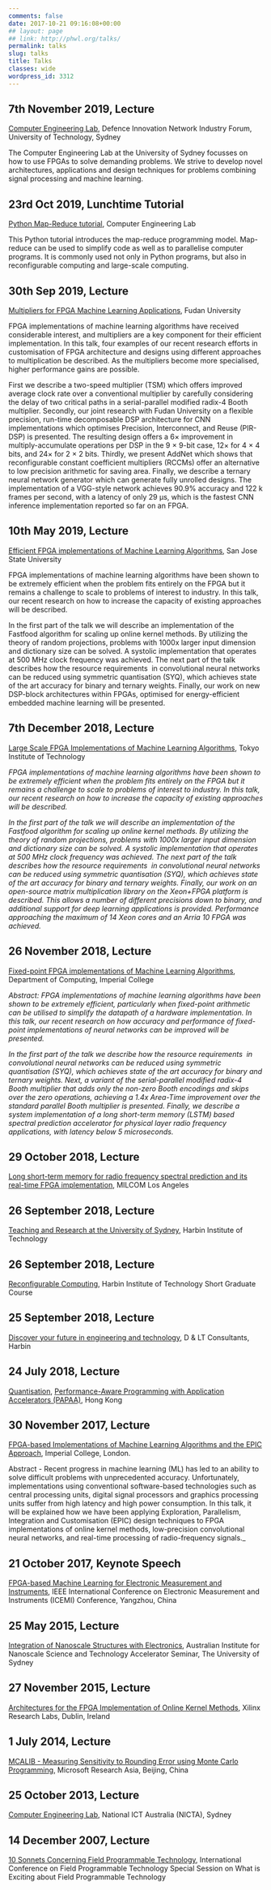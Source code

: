 ```yaml
---
comments: false
date: 2017-10-21 09:16:08+00:00
## layout: page
## link: http://phwl.org/talks/
permalink: talks
slug: talks
title: Talks
classes: wide
wordpress_id: 3312
---
```


## 7th November 2019, Lecture
[Computer Engineering Lab](/assets/talks/cel-tasforum19.pdf), Defence Innovation Network Industry Forum, University of Technology, Sydney

The Computer Engineering Lab at the University of Sydney focusses on how to use FPGAs to solve demanding problems. We strive to develop novel architectures, applications and design techniques for problems combining signal processing and machine learning.

## 23rd Oct 2019, Lunchtime Tutorial
[Python Map-Reduce tutorial](/assets/talks/mr-tutorial19.pdf), Computer Engineering Lab 

This Python tutorial introduces the map-reduce programming model.
Map-reduce can be used to simplify code as well as to parallelise
computer programs. It is commonly used not only in Python programs, but
also in reconfigurable computing and large-scale computing.

## 30th Sep 2019, Lecture
[Multipliers for FPGA Machine Learning Applications](/assets/talks/ml-multipliers19.pdf), Fudan University

FPGA implementations of machine learning algorithms have received considerable interest, and multipliers are a key component for their efficient implementation. In this talk, four examples of our recent research efforts in customisation of FPGA architecture and designs using different approaches to multiplication be described. As the multipliers become more specialised, higher performance gains are possible.

First we describe a two-speed multiplier (TSM) which offers improved average clock rate over a conventional multiplier by carefully considering the delay of two critical paths in a serial-parallel modified radix-4 Booth multiplier. Secondly, our joint research with Fudan University on a flexible precision, run-time decomposable DSP architecture for CNN implementations which optimises Precision, Interconnect, and Reuse (PIR-DSP) is presented. The resulting design offers a 6× improvement in multiply-accumulate operations per DSP in the 9 × 9-bit case, 12× for 4 × 4 bits, and 24× for 2 × 2 bits. Thirdly, we present AddNet which shows that reconfigurable constant coefficient multipliers (RCCMs) offer an alternative to low precision arithmetic for saving area. Finally, we describe a ternary neural network generator which can generate fully unrolled designs. The implementation of a VGG-style network achieves 90.9% accuracy and 122 k frames per second, with a latency of only 29 μs, which is the fastest CNN inference implementation reported so far on an FPGA.

## 10th May 2019, Lecture
[Efficient FPGA implementations of Machine Learning Algorithms](/assets/images/2019/05/efficientML19.pdf), San Jose State University


FPGA implementations of machine learning algorithms have been shown to be extremely efficient when the problem fits entirely on the FPGA but it remains a challenge to scale to problems of interest to industry. In this talk, our recent research on how to increase the capacity of existing approaches will be described.

In the first part of the talk we will describe an implementation of the Fastfood algorithm for scaling up online kernel methods. By utilizing the theory of random projections, problems with 1000x larger input dimension and dictionary size can be solved. A systolic implementation that operates at 500 MHz clock frequency was achieved. The next part of the talk describes how the resource requirements  in convolutional neural networks can be reduced using symmetric quantisation (SYQ), which achieves state of the art accuracy for binary and ternary weights. Finally, our work on new DSP-block architectures within FPGAs, optimised for energy-efficient embedded machine learning will be presented.


## 7th December 2018, Lecture
[Large Scale FPGA Implementations of Machine Learning Algorithms](/assets/images/2018/12/largescaleML18.pdf), Tokyo Institute of Technology


_FPGA implementations of machine learning algorithms have been shown to be extremely efficient when the problem fits entirely on the FPGA but it remains a challenge to scale to problems of interest to industry. In this talk, our recent research on how to increase the capacity of existing approaches will be described._

_In the first part of the talk we will describe an implementation of the Fastfood algorithm for scaling up online kernel methods. By utilizing the theory of random projections, problems with 1000x larger input dimension and dictionary size can be solved. A systolic implementation that operates at 500 MHz clock frequency was achieved. The next part of the talk describes how the resource requirements  in convolutional neural networks can be reduced using symmetric quantisation (SYQ), which achieves state of the art accuracy for binary and ternary weights. Finally, our work on an open-source matrix multiplication library on the Xeon+FPGA platform is described. This allows a number of different precisions down to binary, and additional support for deep learning applications is provided. Performance approaching the maximum of 14 Xeon cores and an Arria 10 FPGA was achieved._



 	
## 26 November 2018, Lecture
[Fixed-point FPGA implementations of Machine Learning Algorithms](/assets/images/2018/11/fixedml-imperial18.pdf), Department of Computing, Imperial College


_Abstract: FPGA implementations of machine learning algorithms have been shown to be extremely efficient, particularly when fixed-point arithmetic can be utilised to simplify the datapath of a hardware implementation. In this talk, our recent research on how accuracy and performance of fixed-point implementations of neural networks can be improved will be presented._

_In the first part of the talk we describe how the resource requirements  in convolutional neural networks can be reduced using symmetric quantisation (SYQ), which achieves state of the art accuracy for binary and ternary weights. Next, a variant of the serial-parallel modified radix-4 Booth multiplier that adds only the non-zero Booth encodings and skips over the zero operations, achieving a 1.4x Area-Time improvement over the standard parallel Booth multiplier is presented. Finally, we describe a system implementation of a long short-term memory (LSTM) based spectral prediction accelerator for physical layer radio frequency applications, with latency below 5 microseconds._



 	
## 29 October 2018, Lecture
[Long short-term memory for radio frequency spectral prediction and its real-time FPGA implementation](/assets/images/2018/10/lstmslides-milcom18.pdf), MILCOM Los Angeles

 	
## 26 September 2018, Lecture
[Teaching and Research at the University of Sydney](/assets/images/2018/09/TeachingandResearchatUSyd-HIT18.pdf), Harbin Institute of Technology

 	
## 26 September 2018, Lecture
[Reconfigurable Computing](/harbin-intitute-of-technology-reconfigurable-computing-course-2018/), Harbin Institute of Technology Short Graduate Course

 	
## 25 September 2018, Lecture
[Discover your future in engineering and technology](/assets/images/2018/09/DLT-presentation-60-min.pdf), D & LT Consultants, Harbin

 	
## 24 July 2018, Lecture
[Quantisation](/assets/images/2018/11/quantisation-papaa18.pdf), [Performance-Aware Programming with Application Accelerators (PAPAA)](http://cscpapaa.eee.hku.hk/), Hong Kong


## 30 November 2017, Lecture
[FPGA-based Implementations of Machine Learning Algorithms and the EPIC Approach](/assets/images/2017/11/imperial17.pdf), Imperial College, London.


Abstract - Recent progress in machine learning (ML) has led to an ability to solve difficult problems with unprecedented accuracy. Unfortunately, implementations using conventional software-based technologies such as central processing units, digital signal processors and graphics processing units suffer from high latency and high power consumption. In this talk, it will be explained how we have been applying Exploration, Parallelism, Integration and Customisation (EPIC) design techniques to FPGA implementations of online kernel methods, low-precision convolutional neural networks, and real-time processing of radio-frequency signals._



 	
## 21 October 2017, Keynote Speech
[FPGA-based Machine Learning for Electronic Measurement and Instruments](/assets/images/2017/10/FPGAMLforEMI17.pdf), IEEE International Conference on Electronic Measurement and Instruments (ICEMI) Conference, Yangzhou, China


## 25 May 2015, Lecture
[Integration of Nanoscale Structures with Electronics](/assets/images/2017/10/nanoelec-ainst17.pdf), Australian Institute for Nanoscale Science and Technology Accelerator Seminar, The University of Sydney

## 27 November 2015, Lecture
[Architectures for the FPGA Implementation of Online Kernel Methods](/assets/images/2017/10/ml-xilinx15.pdf), Xilinx Research Labs, Dublin, Ireland

## 1 July 2014, Lecture
[MCALIB - Measuring Sensitivity to Rounding Error using Monte Carlo Programming](/assets/images/2017/10/mca-msra14.pdf), Microsoft Research Asia, Beijing, China

## 25 October 2013, Lecture
[Computer Engineering Lab](/assets/images/2017/10/cel-nicta13.pdf), National ICT Australia (NICTA), Sydney

## 14 December 2007, Lecture
[10 Sonnets Concerning Field Programmable Technology](/assets/images/2017/10/fpt07-whatsexciting.pdf), International Conference on Field Programmable Technology Special Session on What is Exciting about Field Programmable Technology


